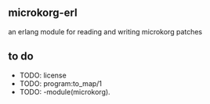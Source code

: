 ## microkorg-erl

an erlang module for reading and writing microkorg patches

## to do

- TODO: license
- TODO: program:to_map/1
- TODO: -module(microkorg).
